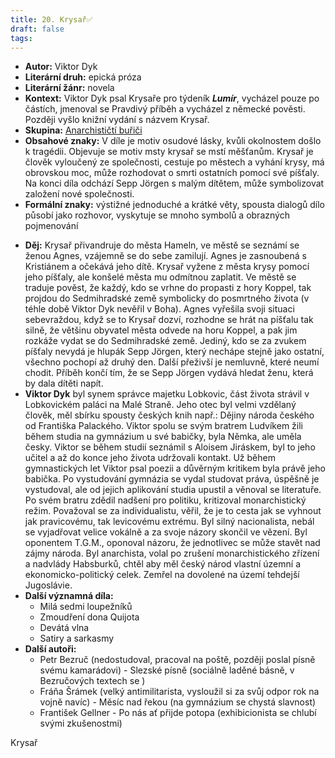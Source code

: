 ```yaml
---
title: 20. Krysař✅
draft: false
tags:
---
```

 - **Autor:** Viktor Dyk
- **Literární druh:** epická próza
- **Literární žánr:** novela
- **Kontext:** Viktor Dyk psal Krysaře pro týdeník ***Lumír***, vycházel pouze po částích, jmenoval se Pravdivý příběh a vycházel z německé pověsti. Později vyšlo knižní vydání s názvem Krysař.
- **Skupina:** [Anarchističtí buřiči](Anarchističtí%20buřiči.md)
- **Obsahové znaky:** V díle je motiv osudové lásky, kvůli okolnostem došlo k tragédii. Objevuje se motiv msty krysař se mstí měšťanům. Krysař je člověk vyloučený ze společnosti, cestuje po městech a vyhání krysy, má obrovskou moc, může rozhodovat o smrti ostatních pomocí své píšťaly. Na konci díla odchází Sepp Jörgen s malým dítětem, může symbolizovat založení nové společnosti.
- **Formální znaky:** výstižné jednoduché a krátké věty, spousta dialogů dílo působí jako rozhovor, vyskytuje se mnoho symbolů a obrazných pojmenování
* **Děj:** Krysař přivandruje do města Hameln, ve městě se seznámí se ženou Agnes, vzájemně se do sebe zamilují. Agnes je zasnoubená s Kristiánem a očekává jeho dítě. Krysař vyžene z města krysy pomocí jeho píšťaly, ale konšelé města mu odmítnou zaplatit. Ve městě se traduje pověst, že každý, kdo se vrhne do propasti z hory Koppel, tak projdou do Sedmihradské země symbolicky do posmrtného života (v téhle době Viktor Dyk nevěřil v Boha). Agnes vyřešila svoji situaci sebevraždou, když se to Krysař dozví, rozhodne se hrát na píšťalu tak silně, že většinu obyvatel města odvede na horu Koppel, a pak jim rozkáže vydat se do Sedmihradské země. Jediný, kdo se za zvukem píšťaly nevydá je hlupák Sepp Jörgen, který nechápe stejně jako ostatní, všechno pochopí až druhý den. Další přeživší je nemluvně, které neumí chodit. Příběh končí tím, že se Sepp Jörgen vydává hledat ženu, která by dala dítěti napít.
* **Viktor Dyk** byl synem správce majetku Lobkovic, část života strávil v Lobkovickém paláci na Malé Straně. Jeho otec byl velmi vzdělaný člověk, měl sbírku spousty českých knih např.: Dějiny národa českého od Františka Palackého. Viktor spolu se svým bratrem Ludvíkem žili během studia na gymnázium u své babičky, byla Němka, ale uměla česky. Viktor se během studií seznámil s Aloisem Jiráskem, byl to jeho učitel a až do konce jeho života udržovali kontakt. Už během gymnastických let Viktor psal poezii a důvěrným kritikem byla právě jeho babička. Po vystudování gymnázia se vydal studovat práva, úspěšně je vystudoval, ale od jejich aplikování studia upustil a věnoval se literatuře. Po svém bratru zdědil nadšení pro politiku, kritizoval monarchistický režim. Považoval se za individualistu, věřil, že je to cesta jak se vyhnout jak pravicovému, tak levicovému extrému. Byl silný nacionalista, nebál se vyjadřovat velice vokálně a za svoje názory skončil ve vězení. Byl oponentem T.G.M., oponoval názoru, že jednotlivec se může stavět nad zájmy národa. Byl anarchista, volal po zrušení monarchistického zřízení a nadvlády Habsburků, chtěl aby měl český národ vlastní územní a ekonomicko-politický celek. Zemřel na dovolené na území tehdejší Jugoslávie.
* **Další významná díla:** 
	* Milá sedmi loupežníků
	* Zmoudření dona Quijota
	* Devátá vlna
	* Satiry a sarkasmy
* **Další autoři:** 
	* Petr Bezruč (nedostudoval, pracoval na poště, později poslal písně svému kamarádovi) - Slezské písně (sociálně laděné básně, v Bezručových textech se )
	* Fráňa Šrámek (velký antimilitarista, vysloužil si za svůj odpor rok na vojně navíc) - Měsíc nad řekou (na gymnázium se chystá slavnost)
	* František Gellner - Po nás ať přijde potopa (exhibicionista se chlubí svými zkušenostmi)

Krysař